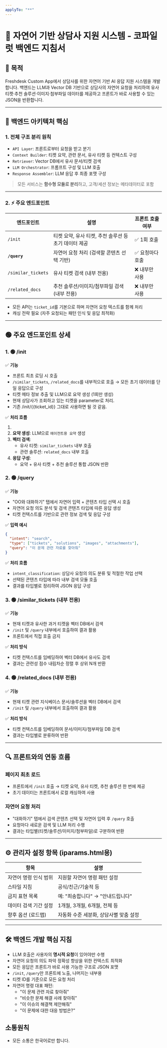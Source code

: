```yaml
---
applyTo: "**"
---
```


# 🧠 자연어 기반 상담사 지원 시스템 - 코파일럿 백엔드 지침서

## 🎯 목적

Freshdesk Custom App에서 상담사를 위한 자연어 기반 AI 응답 지원 시스템을 개발합니다. 백엔드는 LLM과 Vector DB 기반으로 상담사의 자연어 요청을 처리하여 유사 티켓·추천 솔루션·이미지·첨부파일 데이터를 제공하고 프론트가 바로 사용할 수 있는 JSON을 반환합니다.

---

## 📌 백엔드 아키텍처 핵심

### 1. 전체 구조 분리 원칙

- `API Layer`: 프론트로부터 요청을 받고 분기
- `Context Builder`: 티켓 요약, 관련 문서, 유사 티켓 등 컨텍스트 구성
- `Retriever`: Vector DB에서 유사 문서/티켓 검색
- `LLM Orchestrator`: 프롬프트 구성 및 LLM 호출
- `Response Assembler`: LLM 응답 후 최종 포맷 구성

> 모든 서비스는 **함수형 모듈로 분리**하고, 고객/세션 정보는 메타데이터로 포함

---

### 2. ⚡️ 주요 엔드포인트

| 엔드포인트         | 설명                                                  | 프론트 호출 여부 |
| ------------------ | ----------------------------------------------------- | ---------------- |
| `/init`            | 티켓 요약, 유사 티켓, 추천 솔루션 등 초기 데이터 제공 | ✅ 1회 호출      |
| **`/query`**       | 자연어 요청 처리 (검색할 콘텐츠 선택 기반)            | ✅ 요청마다 호출 |
| `/similar_tickets` | 유사 티켓 검색 (내부 전용)                            | ❌ 내부만 사용   |
| `/related_docs`    | 추천 솔루션/이미지/첨부파일 검색 (내부 전용)          | ❌ 내부만 사용   |

- 모든 API는 `ticket_id`를 기본으로 하며 자연어 요청 텍스트를 함께 처리
- 캐싱 전략 필요 (자주 요청되는 패턴 인식 및 응답 최적화)

---

## 🟢 주요 엔드포인트 상세

### 1. 🟢 /init

✅ **기능**

- 프론트 최초 로딩 시 호출
- `/similar_tickets`, `/related_docs`를 내부적으로 호출 → 모든 초기 데이터를 단일 응답으로 구성
- 티켓 메타 정보 추출 및 LLM으로 요약 생성 (1회만 생성)
- 현재 상담사가 조회하고 있는 티켓을 parameter로 처리.
- 기존 /init/{{ticket_id}} 그대로 사용하면 될 것 같음.

✅ **처리 흐름**

1.
2. **요약 생성**: LLM으로 `에이전트용 요약` 생성
3. **벡터 검색**:
   - 유사 티켓: `similar_tickets` 내부 호출
   - 관련 솔루션: `related_docs` 내부 호출
4. **응답 구성**:
   - 요약 + 유사 티켓 + 추천 솔루션 통합 JSON 반환

### 2. 🟢 /query

✅ **기능**

- "OO와 대화하기" 탭에서 자연어 입력 + 콘텐츠 타입 선택 시 호출
- 자연어 요청 의도 분석 및 검색 콘텐츠 타입에 따른 응답 생성
- 티켓 컨텍스트를 기반으로 관련 정보 검색 및 응답 구성

✅ **입력 예시**

```json
{
  "intent": "search",
  "type": ["tickets", "solutions", "images", "attachments"],
  "query": "이 문제 관련 자료를 찾아줘"
}
```

✅ **처리 흐름**

- `intent_classification`: 상담사 요청의 의도 분류 및 적절한 작업 선택
- 선택된 콘텐츠 타입에 따라 내부 검색 모듈 호출
- 결과를 타입별로 정리하여 JSON 응답 구성

### 3. 🟢 /similar_tickets (내부 전용)

✅ **기능**

- 현재 티켓과 유사한 과거 티켓을 벡터 DB에서 검색
- `/init` 및 `/query` 내부에서 호출하여 결과 활용
- 프론트에서 직접 호출 금지

✅ **처리 방식**

- 티켓 컨텍스트를 임베딩하여 벡터 DB에서 유사도 검색
- 결과는 관련성 점수 내림차순 정렬 후 상위 N개 반환

### 4. 🟢 /related_docs (내부 전용)

✅ **기능**

- 현재 티켓 관련 지식베이스 문서/솔루션을 벡터 DB에서 검색
- `/init` 및 `/query` 내부에서 호출하여 결과 활용

✅ **처리 방식**

- 티켓 컨텍스트를 임베딩하여 문서/이미지/첨부파일 DB 검색
- 결과는 타입별로 분류하여 반환

---

## 🔍 프론트와의 연동 흐름

### 페이지 최초 로드

- 프론트에서 `/init` 호출 → 티켓 요약, 유사 티켓, 추천 솔루션 한 번에 제공
- 초기 데이터는 프론트에서 로컬 캐싱하여 사용

### 자연어 요청 처리

- "대화하기" 탭에서 검색 콘텐츠 선택 및 자연어 입력 후 `/query` 호출
- 요청마다 새로운 검색 및 LLM 처리 수행
- 결과는 타입별(티켓/솔루션/이미지/첨부파일)로 구분하여 반환

---

## ⚙️ 관리자 설정 항목 (iparams.html용)

| 항목                  | 설명                                   |
| --------------------- | -------------------------------------- |
| 자연어 명령 인식 범위 | 지원할 자연어 명령 패턴 설정           |
| 스타일 지침           | 공식/친근/기술적 등                    |
| 금지 표현 목록        | 예: "죄송합니다" → "안내드립니다"      |
| 데이터 검색 기간 설정 | 1개월, 3개월, 6개월, 전체 등           |
| 향후 옵션 (로드맵)    | 자동화 수준 세분화, 상담사별 맞춤 설정 |

---

## 🛠️ 백엔드 개발 핵심 지침

- LLM 호출은 사용자의 **명시적 요청**이 있어야만 수행
- 자연어 요청의 의도 파악 정확성 향상을 위한 컨텍스트 최적화
- 모든 응답은 프론트가 바로 사용 가능한 구조로 JSON 포맷
- `/init`, `/query`만 프론트에 노출, 나머지는 내부용
- 티켓 ID를 기준으로 모든 요청 처리
- 자연어 명령 대표 패턴:
  - "이 문제 관련 자료 찾아줘"
  - "비슷한 문제 해결 사례 찾아줘"
  - "이 이슈의 해결책 제안해줘"
  - "이 문제에 대한 대응 방법은?"

## 소통원칙

- 모든 소통은 한국어로만 합니다.

